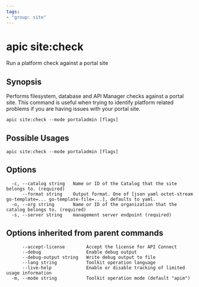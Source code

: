 ```yaml
---
tags:
- "group: site"
---
```

# apic site:check

Run a platform check against a portal site

## Synopsis

Performs filesystem, database and API Manager checks against a portal site. This command is useful when trying to identify platform related problems if you are having issues with your portal site.

```
apic site:check --mode portaladmin [flags]
```

## Possible Usages

```
apic site:check --mode portaladmin [flags]
```

## Options

```
  -c, --catalog string   Name or ID of the Catalog that the site belongs to. (required)
      --format string    Output format. One of [json yaml octet-stream go-template=... go-template-file=...], defaults to yaml.
  -o, --org string       Name or ID of the organization that the catalog belongs to. (required)
  -s, --server string    management server endpoint (required)
```

## Options inherited from parent commands

```
      --accept-license        Accept the license for API Connect
      --debug                 Enable debug output
      --debug-output string   Write debug output to file
      --lang string           Toolkit operation language
      --live-help             Enable or disable tracking of limited usage information
  -m, --mode string           Toolkit operation mode (default "apim")
```
